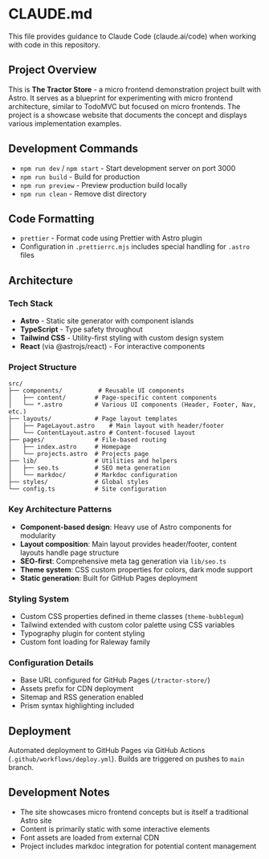 # CLAUDE.md

This file provides guidance to Claude Code (claude.ai/code) when working with code in this repository.

## Project Overview

This is **The Tractor Store** - a micro frontend demonstration project built with Astro. It serves as a blueprint for experimenting with micro frontend architecture, similar to TodoMVC but focused on micro frontends. The project is a showcase website that documents the concept and displays various implementation examples.

## Development Commands

- `npm run dev` / `npm start` - Start development server on port 3000
- `npm run build` - Build for production
- `npm run preview` - Preview production build locally
- `npm run clean` - Remove dist directory

## Code Formatting

- `prettier` - Format code using Prettier with Astro plugin
- Configuration in `.prettierrc.mjs` includes special handling for `.astro` files

## Architecture

### Tech Stack
- **Astro** - Static site generator with component islands
- **TypeScript** - Type safety throughout
- **Tailwind CSS** - Utility-first styling with custom design system
- **React** (via @astrojs/react) - For interactive components

### Project Structure
```
src/
├── components/          # Reusable UI components
│   ├── content/        # Page-specific content components
│   └── *.astro         # Various UI components (Header, Footer, Nav, etc.)
├── layouts/            # Page layout templates
│   ├── PageLayout.astro    # Main layout with header/footer
│   └── ContentLayout.astro # Content-focused layout
├── pages/              # File-based routing
│   ├── index.astro     # Homepage
│   └── projects.astro  # Projects page
├── lib/                # Utilities and helpers
│   ├── seo.ts          # SEO meta generation
│   └── markdoc/        # Markdoc configuration
├── styles/             # Global styles
└── config.ts           # Site configuration
```

### Key Architecture Patterns
- **Component-based design**: Heavy use of Astro components for modularity
- **Layout composition**: Main layout provides header/footer, content layouts handle page structure
- **SEO-first**: Comprehensive meta tag generation via `lib/seo.ts`
- **Theme system**: CSS custom properties for colors, dark mode support
- **Static generation**: Built for GitHub Pages deployment

### Styling System
- Custom CSS properties defined in theme classes (`theme-bubblegum`)
- Tailwind extended with custom color palette using CSS variables
- Typography plugin for content styling
- Custom font loading for Raleway family

### Configuration Details
- Base URL configured for GitHub Pages (`/tractor-store/`)
- Assets prefix for CDN deployment
- Sitemap and RSS generation enabled
- Prism syntax highlighting included

## Deployment

Automated deployment to GitHub Pages via GitHub Actions (`.github/workflows/deploy.yml`). Builds are triggered on pushes to `main` branch.

## Development Notes

- The site showcases micro frontend concepts but is itself a traditional Astro site
- Content is primarily static with some interactive elements
- Font assets are loaded from external CDN
- Project includes markdoc integration for potential content management